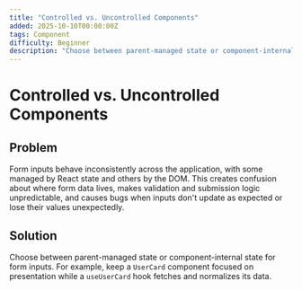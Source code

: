 ```yaml
---
title: "Controlled vs. Uncontrolled Components"
added: 2025-10-10T00:00:00Z
tags: Component
difficulty: Beginner
description: "Choose between parent-managed state or component-internal state for form inputs."
---
```

# Controlled vs. Uncontrolled Components

## Problem

Form inputs behave inconsistently across the application, with some managed by React state and others by the DOM. This creates confusion about where form data lives, makes validation and submission logic unpredictable, and causes bugs when inputs don't update as expected or lose their values unexpectedly.

## Solution

Choose between parent-managed state or component-internal state for form inputs. For example, keep a `UserCard` component focused on presentation while a `useUserCard` hook fetches and normalizes its data.
